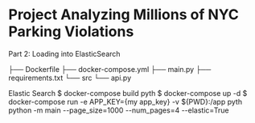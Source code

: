 # Project  Analyzing Millions of NYC Parking Violations

Part 2: Loading into ElasticSearch

├── Dockerfile
├── docker-compose.yml
├── main.py
├── requirements.txt
└── src
    └── api.py

Elastic Search
$ docker-compose build pyth
$ docker-compose up -d
$ docker-compose run -e APP_KEY={my app_key} -v ${PWD}:/app pyth python -m main --page_size=1000 --num_pages=4 --elastic=True
